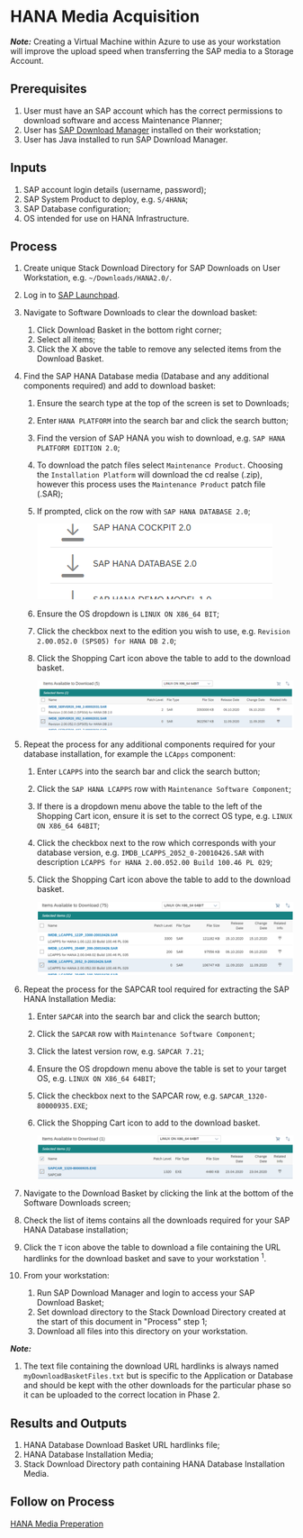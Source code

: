 # HANA Media Acquisition

**_Note:_** Creating a Virtual Machine within Azure to use as your workstation will improve the upload speed when transferring the SAP media to a Storage Account.

## Prerequisites

1. User must have an SAP account which has the correct permissions to download software and access Maintenance Planner;
1. User has [SAP Download Manager](https://softwaredownloads.sap.com/file/0030000001316872019) installed on their workstation;
1. User has Java installed to run SAP Download Manager.

## Inputs

1. SAP account login details (username, password);
1. SAP System Product to deploy, e.g. `S/4HANA`;
1. SAP Database configuration;
1. OS intended for use on HANA Infrastructure.

## Process

1. Create unique Stack Download Directory for SAP Downloads on User Workstation, e.g. `~/Downloads/HANA2.0/`.
1. Log in to [SAP Launchpad](https://launchpad.support.sap.com/#).
1. Navigate to Software Downloads to clear the download basket:
   1. Click Download Basket in the bottom right corner;
   1. Select all items;
   1. Click the X above the table to remove any selected items from the Download Basket.
1. Find the SAP HANA Database media (Database and any additional components required) and add to download basket:
   1. Ensure the search type at the top of the screen is set to Downloads;
   1. Enter `HANA PLATFORM` into the search bar and click the search button;
   1. Find the version of SAP HANA you wish to download, e.g. `SAP HANA PLATFORM EDITION 2.0`;
   1. To download the patch files select `Maintenance Product`. Choosing the `Installation Platform` will download the cd realse (.zip), however this process uses the `Maintenance Product` patch file (.SAR);
   1. If prompted, click on the row with `SAP HANA DATABASE 2.0`;

      ![SAP HANA Database 2.0](../images/sap-hana-database-2.0.png)

   1. Ensure the OS dropdown is `LINUX ON X86_64 BIT`;
   1. Click the checkbox next to the edition you wish to use, e.g. `Revision 2.00.052.0 (SPS05) for HANA DB 2.0`;
   1. Click the Shopping Cart icon above the table to add to the download basket.

      ![SAP IMDB Server](../images/sap-imdb-server20.png)

1. Repeat the process for any additional components required for your database installation, for example the `LCApps` component:
   1. Enter `LCAPPS` into the search bar and click the search button;
   1. Click the `SAP HANA LCAPPS` row with `Maintenance Software Component`;
   1. If there is a dropdown menu above the table to the left of the Shopping Cart icon, ensure it is set to the correct OS type, e.g. `LINUX ON X86_64 64BIT`;
   1. Click the checkbox next to the row which corresponds with your database version, e.g. `IMDB_LCAPPS_2052_0-20010426.SAR` with description `LCAPPS for HANA 2.00.052.00 Build 100.46 PL 029`;
   1. Click the Shopping Cart icon above the table to add to the download basket.

      ![Example latest SAPCAR](../images/sap-lcapps.png)

1. Repeat the process for the SAPCAR tool required for extracting the SAP HANA Installation Media:
   1. Enter `SAPCAR` into the search bar and click the search button;
   1. Click the `SAPCAR` row with `Maintenance Software Component`;
   1. Click the latest version row, e.g. `SAPCAR 7.21`;
   1. Ensure the OS dropdown menu above the table is set to your target OS, e.g. `LINUX ON X86_64 64BIT`;
   1. Click the checkbox next to the SAPCAR row, e.g. `SAPCAR_1320-80000935.EXE`;
   1. Click the Shopping Cart icon to add to the download basket.

      ![Example latest SAPCAR](../images/sap-sapcar.png)

1. Navigate to the Download Basket by clicking the link at the bottom of the Software Downloads screen;
1. Check the list of items contains all the downloads required for your SAP HANA Database installation;
1. Click the `T` icon above the table to download a file containing the URL hardlinks for the download basket and save to your workstation <sup>1</sup>.
1. From your workstation:
   1. Run SAP Download Manager and login to access your SAP Download Basket;
   1. Set download directory to the Stack Download Directory created at the start of this document in "Process" step 1;
   1. Download all files into this directory on your workstation.

**_Note:_**

1. The text file containing the download URL hardlinks is always named `myDownloadBasketFiles.txt` but is specific to the Application or Database and should be kept with the other downloads for the particular phase so it can be uploaded to the correct location in Phase 2.

## Results and Outputs

1. HANA Database Download Basket URL hardlinks file;
1. HANA Database Installation Media;
1. Stack Download Directory path containing HANA Database Installation Media.

## Follow on Process

[HANA Media Preperation](./prepare-sap-library.md)
